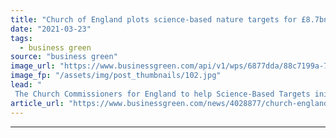 ```yaml
---
title: "Church of England plots science-based nature targets for £8.7bn investment portfolio"
date: "2021-03-23"
tags: 
  - business green
source: "business green"
image_url: "https://www.businessgreen.com/api/v1/wps/6877dda/88c7199a-7e11-4885-8a81-8d782dc1dbe9/7/church-chipping-camden-credit-David-Knibbs-185x114.jpg"
image_fp: "/assets/img/post_thumbnails/102.jpg"
lead: "
 The Church Commissioners for England to help Science-Based Targets initiative design framework for businesses and investors tackle nature loss ..."
article_url: "https://www.businessgreen.com/news/4028877/church-england-plots-science-nature-targets-gbp-7bn-investment-portfolio"
---
```


---
